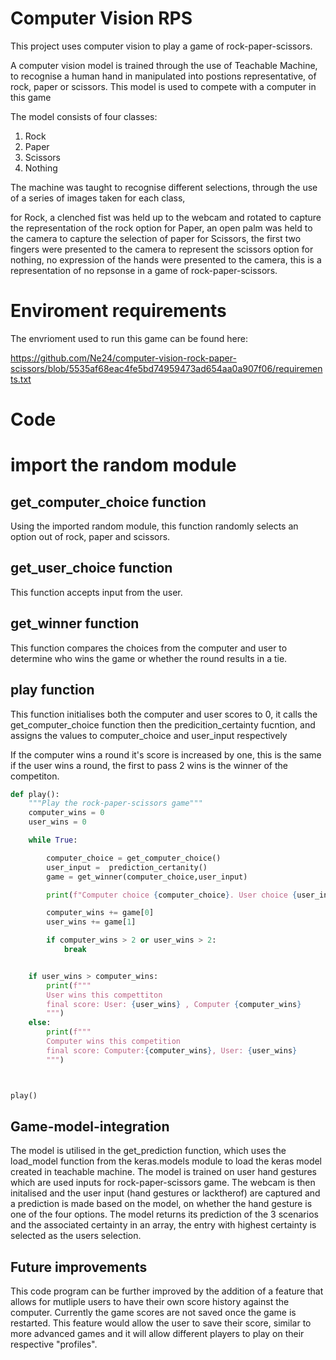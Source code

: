 # Computer Vision RPS

This project uses computer vision to play a game of rock-paper-scissors. 

A computer vision model is trained through the use of Teachable Machine, to recognise a human hand in manipulated into postions representative, of rock, paper or scissors. This model is used to compete with a computer in this game

The model consists of four classes:

1. Rock
2. Paper
3. Scissors
4. Nothing

The machine was taught to recognise different selections, through the use of a series of images taken for each class,

for Rock, a clenched fist was held up to the webcam and rotated to capture the representation of the rock option
for Paper, an open palm was held to the camera to capture the selection of paper 
for Scissors, the first two fingers were presented to the camera to represent the scissors option
for nothing, no expression of the hands were presented to the camera, this is a representation of no repsonse in a game of rock-paper-scissors.

# Enviroment requirements

The envrioment used to run this game can be found here:

https://github.com/Ne24/computer-vision-rock-paper-scissors/blob/5535af68eac4fe5bd74959473ad654aa0a907f06/requirements.txt

# Code

# import the random module

## get_computer_choice function

Using the imported random module, this function randomly selects an option out of rock, paper and scissors.

## get_user_choice function

This function accepts input from the user.

## get_winner function

This function compares the choices from the computer and user to determine who wins the game or whether the round results in a tie.

## play function

This function initialises both the computer and user scores to 0,
it calls the get_computer_choice function then the predicition_certainty fucntion, and assigns the values to computer_choice and user_input respectively

If the computer wins a round it's score is increased by one, this is the same if the user wins a round, the first to pass 2 wins is the winner of the competiton. 

```python
def play():
    """Play the rock-paper-scissors game"""
    computer_wins = 0
    user_wins = 0

    while True:

        computer_choice = get_computer_choice()
        user_input =  prediction_certanity()
        game = get_winner(computer_choice,user_input)

        print(f"Computer choice {computer_choice}. User choice {user_input}")

        computer_wins += game[0]
        user_wins += game[1]

        if computer_wins > 2 or user_wins > 2:
            break


    if user_wins > computer_wins:
        print(f"""
        User wins this compettiton
        final score: User: {user_wins} , Computer {computer_wins}
        """)
    else:
        print(f"""
        Computer wins this competition
        final score: Computer:{computer_wins}, User: {user_wins} 
        """)



play()
```

## Game-model-integration

The model is utilised in the get_prediction function, which uses the load_model function from the keras.models module
to load the keras model created in teachable machine. The model is trained on user hand gestures which are used inputs for rock-paper-scissors game.
The webcam is then initalised and the user input (hand gestures or lacktherof) are captured and a prediction is made based on the model, on whether the hand gesture is one of the four options. The model returns its prediction of the 3 scenarios and the associated certainty in an array, the entry with highest certainty is selected as the users selection.

## Future improvements

This code program can be further improved by the addition of a feature that  allows for mutliple users to have their own score history against the computer. Currently the game scores are not saved once the game is restarted. This feature would allow the user to save their score, similar to more advanced games and it will allow different players to play on their respective "profiles".

